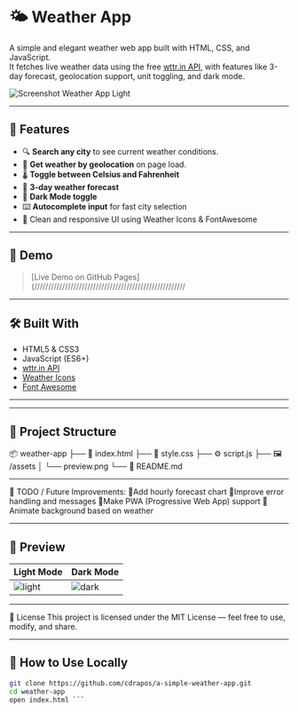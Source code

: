 # 🌤️ Weather App

A simple and elegant weather web app built with HTML, CSS, and JavaScript.  
It fetches live weather data using the free [wttr.in API](https://wttr.in), with features like 3-day forecast, geolocation support, unit toggling, and dark mode.

![Screenshot Weather App Light](https://github.com/user-attachments/assets/c7d82a16-8d74-47e4-bc4e-cc6b4b82a59c)


---

## 🔧 Features

- 🔍 **Search any city** to see current weather conditions.
- 📍 **Get weather by geolocation** on page load.
- 🌡️ **Toggle between Celsius and Fahrenheit**
- 📅 **3-day weather forecast**
- 🌙 **Dark Mode toggle**
- ⌨️ **Autocomplete input** for fast city selection
- 🎨 Clean and responsive UI using Weather Icons & FontAwesome

---

## 🚀 Demo

> [Live Demo on GitHub Pages](//////////////////////////////////////////////////////

---

## 🛠️ Built With

- HTML5 & CSS3
- JavaScript (ES6+)
- [wttr.in API](https://wttr.in)
- [Weather Icons](https://erikflowers.github.io/weather-icons/)
- [Font Awesome](https://fontawesome.com)

---

---

## 📁 Project Structure
📦 weather-app
├── 📄 index.html
├── 🎨 style.css
├── ⚙️ script.js
├── 🖼️ /assets
│   └── preview.png
└── 📄 README.md

---

📌 TODO / Future Improvements:
 🎯Add hourly forecast chart
 🎯Improve error handling and messages
 🎯Make PWA (Progressive Web App) support
 🎯Animate background based on weather

---
 
## 📸 Preview


| Light Mode                                                                 | Dark Mode                                                                 |
|----------------------------------------------------------------------------|---------------------------------------------------------------------------|
| ![light](https://github.com/user-attachments/assets/a070ec92-ffa0-4540-ba3f-2260713ad4f0) | ![dark](https://github.com/user-attachments/assets/f988f1df-e0dd-431b-8d03-3f249f3add28) |


---

📝 License
This project is licensed under the MIT License — feel free to use, modify, and share.

---

## 🧪 How to Use Locally

```bash
git clone https://github.com/cdrapos/a-simple-weather-app.git
cd weather-app
open index.html ```


